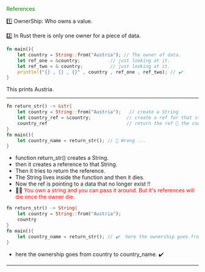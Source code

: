 <font color="green">References </font>

1️⃣ OwnerShip: Who owns a value.

2️⃣ In Rust there is only one owner for a piece of data.

```rust
fn main(){
    let country = String::from("Austria"); // The owner of data.
    let ref_one = &country;           // just looking at it.
    let ref_two = & country;          // just looking at it.
    println!("{} , {} , {}" , country , ref_one , ref_two); // ✔️
}

```

This prints Austria.

---

```rust
fn return_str() -> &str{
    let country = String::from("Austria");   // create a String
    let country_ref = &country;             // create a ref for that string
    country_ref                             // return the ref 🛑 the country dies here so the ref dies with it.
}
fn main(){
    let country_name = return_str(); // 🛑 Wrong ...
}
```

- function return_str() creates a String.
- then it creates a reference to that String.
- Then it tries to return the reference.
- The String lives inside the function and then it dies.
- Now the ref is pointing to a data that no longer exist !!
- 🦀🦀<font color="red"> You own a string and you can pass it around. But it's references will die once the owner die. </font>

```rust
fn return_str() -> String{
    let country = String::from("Austria");
    country
}
fn main(){
    let country_name = return_str(); // ✔️  here the ownership goes from country to country_name. ✔️
}
```

- here the ownership goes from country to country_name. ✔️

---
